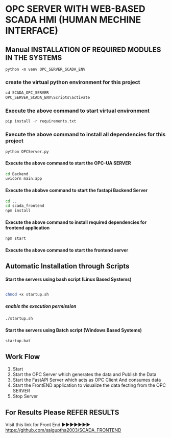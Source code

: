 # OPC SERVER WITH WEB-BASED SCADA HMI (HUMAN MECHINE INTERFACE)


## Manual INSTALLATION OF REQUIRED MODULES IN THE SYSTEMS

```pip
python -m venv OPC_SERVER_SCADA_ENV
```
### create the virtual python environment for this project

```python
cd SCADA_OPC_SERVER
OPC_SERVER_SCADA_ENV\Scripts\activate
```
### Execute the above command to start virtual environment 


```python
pip install -r requirements.txt

```
### Execute the above command to install all dependencies for this project


```bash
python OPCServer.py 
```
#### Execute the above command to start the OPC-UA SERVER 

```bash
cd Backend
uvicorn main:app 
```
#### Execute the abobve command to start the fastapi Backend Server

```bash
cd ..
cd scada_frontend
npm install
```
#### Execute the above command to install required dependencies for frontend application

```bash
npm start
```
#### Execute the above command to start the frontend server 

## Automatic Installation through Scripts 

#### Start the servers using bash script (Linux Based Systems)


```bash

chmod +x startup.sh

```
##### enable the execution permission
```bash
./startup.sh
```

#### Start the servers using Batch script (Windows Based Systems)

```batch
startup.bat
```


## Work Flow

1. Start
2. Start the OPC Server which generates the data and Publish the Data
3. Start the FastAPI Server which acts as OPC Client And consumes data 
4. Start the FrontEND application to visualize the data fecting from the OPC SERVER
5. Stop Server

## For Results Please REFER RESULTS

Visit this link for Front End ▶️▶️▶️▶️▶️▶️▶️   https://github.com/saiguptha2003/SCADA_FRONTEND 
